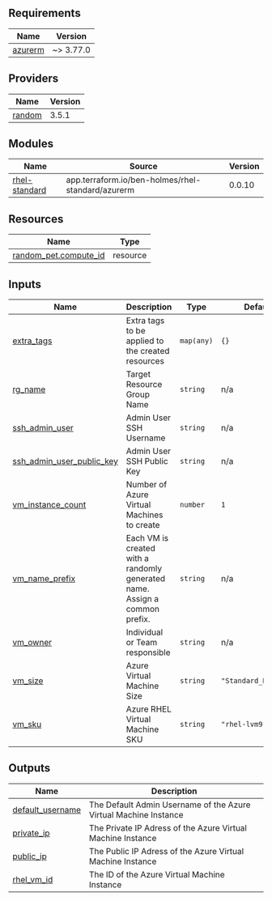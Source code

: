 ## Requirements

| Name | Version |
|------|---------|
| <a name="requirement_azurerm"></a> [azurerm](#requirement\_azurerm) | ~> 3.77.0 |

## Providers

| Name | Version |
|------|---------|
| <a name="provider_random"></a> [random](#provider\_random) | 3.5.1 |

## Modules

| Name | Source | Version |
|------|--------|---------|
| <a name="module_rhel-standard"></a> [rhel-standard](#module\_rhel-standard) | app.terraform.io/ben-holmes/rhel-standard/azurerm | 0.0.10 |

## Resources

| Name | Type |
|------|------|
| [random_pet.compute_id](https://registry.terraform.io/providers/hashicorp/random/latest/docs/resources/pet) | resource |

## Inputs

| Name | Description | Type | Default | Required |
|------|-------------|------|---------|:--------:|
| <a name="input_extra_tags"></a> [extra\_tags](#input\_extra\_tags) | Extra tags to be applied to the created resources | `map(any)` | `{}` | no |
| <a name="input_rg_name"></a> [rg\_name](#input\_rg\_name) | Target Resource Group Name | `string` | n/a | yes |
| <a name="input_ssh_admin_user"></a> [ssh\_admin\_user](#input\_ssh\_admin\_user) | Admin User SSH Username | `string` | n/a | yes |
| <a name="input_ssh_admin_user_public_key"></a> [ssh\_admin\_user\_public\_key](#input\_ssh\_admin\_user\_public\_key) | Admin User SSH Public Key | `string` | n/a | yes |
| <a name="input_vm_instance_count"></a> [vm\_instance\_count](#input\_vm\_instance\_count) | Number of Azure Virtual Machines to create | `number` | `1` | no |
| <a name="input_vm_name_prefix"></a> [vm\_name\_prefix](#input\_vm\_name\_prefix) | Each VM is created with a randomly generated name. Assign a common prefix. | `string` | n/a | yes |
| <a name="input_vm_owner"></a> [vm\_owner](#input\_vm\_owner) | Individual or Team responsible | `string` | n/a | yes |
| <a name="input_vm_size"></a> [vm\_size](#input\_vm\_size) | Azure Virtual Machine Size | `string` | `"Standard_D2as_v4"` | no |
| <a name="input_vm_sku"></a> [vm\_sku](#input\_vm\_sku) | Azure RHEL Virtual Machine SKU | `string` | `"rhel-lvm91-gen2"` | no |

## Outputs

| Name | Description |
|------|-------------|
| <a name="output_default_username"></a> [default\_username](#output\_default\_username) | The Default Admin Username of the Azure Virtual Machine Instance |
| <a name="output_private_ip"></a> [private\_ip](#output\_private\_ip) | The Private IP Adress of the Azure Virtual Machine Instance |
| <a name="output_public_ip"></a> [public\_ip](#output\_public\_ip) | The Public IP Adress of the Azure Virtual Machine Instance |
| <a name="output_rhel_vm_id"></a> [rhel\_vm\_id](#output\_rhel\_vm\_id) | The ID of the Azure Virtual Machine Instance |
